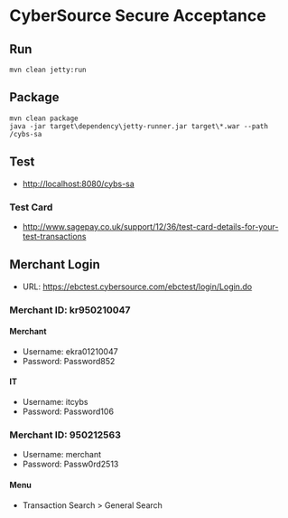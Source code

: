 CyberSource Secure Acceptance
=============================

## Run

```term
mvn clean jetty:run
```

## Package

```term
mvn clean package
java -jar target\dependency\jetty-runner.jar target\*.war --path /cybs-sa
```

## Test
 - [http://localhost:8080/cybs-sa](http://localhost:8080/cybs-sa)

### Test Card
 - http://www.sagepay.co.uk/support/12/36/test-card-details-for-your-test-transactions

## Merchant Login
- URL: https://ebctest.cybersource.com/ebctest/login/Login.do

### Merchant ID: kr950210047

#### Merchant
 - Username: ekra01210047
 - Password: Password852

#### IT
 - Username: itcybs
 - Password: Password106

### Merchant ID: 950212563
 - Username: merchant
 - Password: Passw0rd2513

#### Menu
- Transaction Search > General Search
